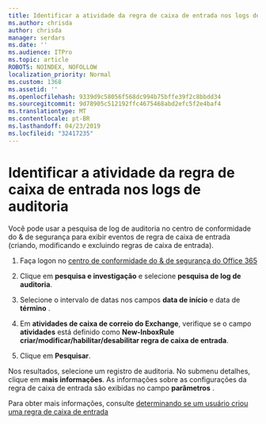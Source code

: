 ```yaml
---
title: Identificar a atividade da regra de caixa de entrada nos logs de auditoria
ms.author: chrisda
author: chrisda
manager: serdars
ms.date: ''
ms.audience: ITPro
ms.topic: article
ROBOTS: NOINDEX, NOFOLLOW
localization_priority: Normal
ms.custom: 1368
ms.assetid: ''
ms.openlocfilehash: 9339d9c58056f568dc994b75bffe39f2c8bbdd34
ms.sourcegitcommit: 9d78905c512192ffc4675468abd2efc5f2e4baf4
ms.translationtype: MT
ms.contentlocale: pt-BR
ms.lasthandoff: 04/23/2019
ms.locfileid: "32417235"
---
```

# <a name="identify-inbox-rule-activity-in-audit-logs"></a>Identificar a atividade da regra de caixa de entrada nos logs de auditoria

Você pode usar a pesquisa de log de auditoria no centro de conformidade do & de segurança para exibir eventos de regra de caixa de entrada (criando, modificando e excluindo regras de caixa de entrada).

1. Faça logon no [centro de conformidade do & de segurança do Office 365](https://protection.office.com/)

2. Clique em **pesquisa e investigação** e selecione **pesquisa de log de auditoria**.

3. Selecione o intervalo de datas nos campos **data de início** e data de **término** .

4. Em **atividades de caixa de correio do Exchange**, verifique se o campo **atividades** está definido como **New-InboxRule criar/modificar/habilitar/desabilitar regra de caixa de entrada**.

5. Clique em **Pesquisar**.

Nos resultados, selecione um registro de auditoria. No submenu detalhes, clique em **mais informações**. As informações sobre as configurações da regra de caixa de entrada são exibidas no campo **parâmetros** .

Para obter mais informações, consulte [determinando se um usuário criou uma regra de caixa de entrada](https://docs.microsoft.com//office365/securitycompliance/auditing-troubleshooting-scenarios#determining-if-a-user-created-an-inbox-rule)

